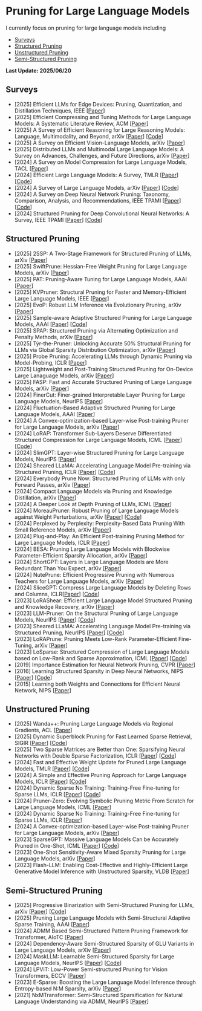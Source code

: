# Pruning for Large Language Models


I currently focus on pruning for large language models including
- [Surveys](#Surveys)
- [Structured Pruning](#Structured-Pruning)
- [Unstructured Pruning](#Unstructured-Pruning)
- [Semi-Structured Pruning](#SSemi-tructured-Pruning)
  
<strong> Last Update: 2025/06/20 </strong>




<a name="Surveys" />

## Surveys 
- [2025] Efficient LLMs for Edge Devices: Pruning, Quantization, and Distillation Techniques, IEEE [[Paper](https://ieeexplore.ieee.org/abstract/document/10968787)]
- [2025] Efficient Compressing and Tuning Methods for Large Language Models: A Systematic Literature Review, ACM  [[Paper](https://doi.org/10.1145/3728636)]
- [2025] A Survey of Efficient Reasoning for Large Reasoning Models: Language, Multimodality, and Beyond, arXiv [[Paper](https://arxiv.org/pdf/2503.21614)] [[Code](https://github.com/XiaoYee/Awesome_Efficient_LRM_Reasoning)]
- [2025] A Survey on Efficient Vision-Language Models, arXiv [[Paper](https://arxiv.org/abs/2504.09724)]
- [2025] Distributed LLMs and Multimodal Large Language Models: A Survey on Advances, Challenges, and Future Directions, arXiv [[Paper](https://arxiv.org/abs/2503.16585)]
- [2024] A Survey on Model Compression for Large Language Models, TACL [[Paper](https://direct.mit.edu/tacl/article/doi/10.1162/tacl_a_00704/125482)] 
- [2024] Efficient Large Language Models: A Survey, TMLR [[Paper](https://arxiv.org/abs/2312.03863)] [[Code](https://github.com/AIoT-MLSys-Lab/Efficient-LLMs-Survey)]
- [2024] A Survey of Large Language Models, arXiv [[Paper](https://arxiv.org/abs/2303.18223)] [[Code](https://github.com/RUCAIBox/LLMSurvey)]
- [2024] A Survey on Deep Neural Network Pruning: Taxonomy, Comparison, Analysis, and Recommendations, IEEE TPAMI [[Paper](https://ieeexplore.ieee.org/abstract/document/10643325)] [[Code](https://github.com/hrcheng1066/awesome-pruning)]
- [2024] Structured Pruning for Deep Convolutional Neural Networks: A Survey, IEEE TPAMI [[Paper](https://ieeexplore.ieee.org/abstract/document/10330640)] [[Code](https://github.com/he-y/Awesome-Pruning)]


 <a name="Structured-Pruning" />
 
## Structured Pruning
- [2025] 2SSP: A Two-Stage Framework for Structured Pruning of LLMs, arXiv [[Paper](https://arxiv.org/abs/2501.17771)] 
- [2025] SwiftPrune: Hessian-Free Weight Pruning for Large Language Models, arXiv [[Paper](https://arxiv.org/abs/2501.16376)] 
- [2025] PAT: Pruning-Aware Tuning for Large Language Models, AAAI [[Paper](https://ojs.aaai.org/index.php/AAAI/article/view/34649)] 
- [2025] KVPruner: Structural Pruning for Faster and Memory-Efficient Large Language Models, IEEE [[Paper](https://ieeexplore.ieee.org/abstract/document/10889000)] 
- [2025] EvoP: Robust LLM Inference via Evolutionary Pruning, arXiv [[Paper](https://arxiv.org/abs/2502.14910)] 
- [2025] Sample-aware Adaptive Structured Pruning for Large Language Models, AAAI [[Paper](https://ojs.aaai.org/index.php/AAAI/article/view/33973)] [[Code]( https://github.com/JunKong5/AdaPruner)]
- [2025] SPAP: Structured Pruning via Alternating Optimization and Penalty Methods, arXiv [[Paper](https://arxiv.org/abs/2505.03373)] 
- [2025] Týr-the-Pruner: Unlocking Accurate 50% Structural Pruning for LLMs via Global Sparsity Distribution Optimization, arXiv [[Paper](https://arxiv.org/abs/2503.09657)] 
- [2025] Probe Pruning: Accelerating LLMs through Dynamic Pruning via Model-Probing, ICLR [[Paper](https://arxiv.org/abs/2502.15618)]
- [2025] Lightweight and Post-Training Structured Pruning for On-Device Large Lanaguage Models, arXiv [[Paper](https://arxiv.org/abs/2501.15255)]
- [2025] FASP: Fast and Accurate Structured Pruning of Large Language Models, arXiv [[Paper](https://arxiv.org/abs/2501.09412)]
- [2024] FinerCut: Finer-grained Interpretable Layer Pruning for Large Language Models, NeurIPS [[Paper](https://openreview.net/forum?id=jrSWzgno4W)] 
- [2024] Fluctuation-Based Adaptive Structured Pruning for Large Language Models, AAAI [[Paper](https://ojs.aaai.org/index.php/AAAI/article/view/28960)]
- [2024] A Convex-optimization-based Layer-wise Post-training Pruner for Large Language Models, arXiv [[Paper](https://arxiv.org/abs/2408.03728)] 
- [2024] LoRAP: Transformer Sub-Layers Deserve Differentiated Structured Compression for Large Language Models, ICML [[Paper](https://arxiv.org/abs/2404.09695)] [[Code](https://github.com/lihuang258/LoRAP)]
- [2024] SlimGPT: Layer-wise Structured Pruning for Large Language Models, NeurIPS [[Paper](https://proceedings.neurips.cc/paper_files/paper/2024/hash/c1c44e46358e0fb94dc94ec495a7fb1a-Abstract-Conference.html)] 
- [2024] Sheared LLaMA: Accelerating Language Model Pre-training via Structured Pruning, ICLR [[Paper](https://openreview.net/forum?id=09iOdaeOzp)] [[Code](https://github.com/princeton-nlp/LLM-Shearing)]
- [2024] Everybody Prune Now: Structured Pruning of LLMs with only Forward Passes, arXiv [[Paper](https://arxiv.org/abs/2402.05406)] 
- [2024] Compact Language Models via Pruning and Knowledge Distillation, arXiv [[Paper](https://www.arxiv.org/abs/2407.14679)] 
- [2024] A Deeper Look at Depth Pruning of LLMs, ICML [[Paper](https://openreview.net/forum?id=9B7ayWclwN)]
- [2024] MoreauPruner: Robust Pruning of Large Language Models against Weight Perturbations, arXiv [[Paper](https://arxiv.org/abs/2406.07017)]  [[Code](https://github.com/usamec/double_sparse)]
- [2024] Perplexed by Perplexity: Perplexity-Based Data Pruning With Small Reference Models, arXiv [[Paper](https://arxiv.org/abs/2405.20541)] 
- [2024] Plug-and-Play: An Efficient Post-training Pruning Method for Large Language Models, ICLR [[Paper](https://openreview.net/forum?id=Tr0lPx9woF)] 
- [2024] BESA: Pruning Large Language Models with Blockwise Parameter-Efficient Sparsity Allocation, arXiv [[Paper](https://arxiv.org/abs/2402.16880)]
- [2024] ShortGPT: Layers in Large Language Models are More Redundant Than You Expect, arXiv [[Paper](https://arxiv.org/abs/2403.03853)] 
- [2024] NutePrune: Efficient Progressive Pruning with Numerous Teachers for Large Language Models, arXiv [[Paper](https://arxiv.org/abs/2402.09773)] 
- [2024] SliceGPT: Compress Large Language Models by Deleting Rows and Columns, ICLR[[Paper](https://arxiv.org/abs/2401.15024)] [[Code](https://github.com/microsoft/TransformerCompression?utm_source=catalyzex.com)]
- [2023] LoRAShear: Efficient Large Language Model Structured Pruning and Knowledge Recovery, arXiv [[Paper](https://arxiv.org/abs/2310.18356)]
- [2023] LLM-Pruner: On the Structural Pruning of Large Language Models, NeurIPS [[Paper](https://proceedings.neurips.cc/paper_files/paper/2023/hash/44956951349095f74492a5471128a7e0-Abstract-Conference.html)] [[Code](https://github.com/horseee/LLM-Pruner)]
- [2023] Sheared LLaMA: Accelerating Language Model Pre-training via Structured Pruning, NeurIPS [[Paper](https://arxiv.org/abs/2310.06694)] [[Code](https://github.com/princeton-nlp/LLM-Shearing)]
- [2023] LoRAPrune: Pruning Meets Low-Rank Parameter-Efficient Fine-Tuning, arXiv [[Paper](https://doi.org/10.48550/arXiv.2305.18403)]
- [2023] LoSparse: Structured Compression of Large Language Models based on Low-Rank and Sparse Approximation, ICML [[Paper](https://proceedings.mlr.press/v202/li23ap.html)] [[Code](https://github.com/yxli2123/LoSparse)]
- [2019] Importance Estimation for Neural Network Pruning, CVPR  [[Paper](https://openaccess.thecvf.com/content_CVPR_2019/html/Molchanov_Importance_Estimation_for_Neural_Network_Pruning_CVPR_2019_paper.html)]
- [2016] Learning Structured Sparsity in Deep Neural Networks, NIPS  [[Paper](https://proceedings.neurips.cc/paper_files/paper/2016/hash/41bfd20a38bb1b0bec75acf0845530a7-Abstract.html)] [[Code](https://github.com/wenwei202/caffe/tree/scnn)]
- [2015] Learning both Weights and Connections for Efficient Neural Network, NIPS  [[Paper](https://proceedings.neurips.cc/paper/2015/hash/ae0eb3eed39d2bcef4622b2499a05fe6-Abstract.html)]


<a name="Unstructured-Pruning" />

## Unstructured Pruning
- [2025] Wanda++: Pruning Large Language Models via Regional Gradients, ACL [[Paper](https://arxiv.org/abs/2503.04992)]
- [2025] Dynamic Superblock Pruning for Fast Learned Sparse Retrieval, SIGIR [[Paper](https://arxiv.org/abs/2504.17045)]  [[Code](https://github.com/thefxperson/hierarchical_pruning)]
- [2025] Two Sparse Matrices are Better than One: Sparsifying Neural Networks with Double Sparse Factorization, ICLR [[Paper](https://openreview.net/forum?id=DwiwOcK1B7)]  [[Code](https://github.com/usamec/double_sparse)]
- [2024] Fast and Effective Weight Update for Pruned Large Language Models, TMLR [[Paper](https://openreview.net/forum?id=1hcpXd9Jir)] [[Code](https://github.com/fmfi-compbio/admm-pruning)]
- [2024] A Simple and Effective Pruning Approach for Large Language Models, ICLR [[Paper](https://arxiv.org/abs/2306.11695)] [[Code](https://github.com/locuslab/wanda)]
- [2024] Dynamic Sparse No Training: Training-Free Fine-tuning for Sparse LLMs, ICLR [[Paper](https://openreview.net/forum?id=1ndDmZdT4g)]  [[Code](https://github.com/zyxxmu/DSnoT)]
- [2024] Pruner-Zero: Evolving Symbolic Pruning Metric From Scratch for Large Language Models, ICML [[Paper](https://openreview.net/forum?id=1tRLxQzdep)] 
- [2024] Dynamic Sparse No Training: Training-Free Fine-tuning for Sparse LLMs, ICLR [[Paper](https://arxiv.org/abs/2310.08915)] 
- [2024] A Convex-optimization-based Layer-wise Post-training Pruner for Large Language Models, arXiv [[Paper](https://arxiv.org/abs/2408.03728)]
- [2023] SparseGPT: Massive Language Models Can be Accurately Pruned in One-Shot, ICML [[Paper](https://arxiv.org/abs/2301.00774)] [[Code](https://github.com/IST-DASLab/sparsegpt)]
- [2023] One-Shot Sensitivity-Aware Mixed Sparsity Pruning for Large Language Models, arXiv [[Paper](https://arxiv.org/pdf/2310.09499v1.pdf)]
- [2023] Flash-LLM: Enabling Cost-Effective and Highly-Efficient Large Generative Model Inference with Unstructured Sparsity, VLDB [[Paper](https://dl.acm.org/doi/abs/10.14778/3626292.3626303)]


<a name="Semi-Structured-Pruning" />

## Semi-Structured Pruning
- [2025] Progressive Binarization with Semi-Structured Pruning for LLMs, arXiv [[Paper](https://arxiv.org/abs/2502.01705)] [[Code](https://github.com/XIANGLONGYAN/PBS2P)]
- [2025] Pruning Large Language Models with Semi-Structural Adaptive Sparse Training, AAAI [[Paper](https://ojs.aaai.org/index.php/AAAI/article/view/34592)]
- [2024] ADMM Based Semi-Structured Pattern Pruning Framework for Transformer, AIoTC [[Paper](https://ieeexplore.ieee.org/abstract/document/10748287)]
- [2024] Dependency-Aware Semi-Structured Sparsity of GLU Variants in Large Language Models, arXiv [[Paper](https://arxiv.org/abs/2405.01943)]
- [2024] MaskLLM: Learnable Semi-Structured Sparsity for Large Language Models, NeurIPS [[Paper](https://openreview.net/forum?id=Llu9nJal7b)]  [[Code](https://github.com/NVlabs/MaskLLM)]
- [2024] LPViT: Low-Power Semi-structured Pruning for Vision Transformers, ECCV [[Paper](https://link.springer.com/chapter/10.1007/978-3-031-73209-6_16)]
- [2023] E-Sparse: Boosting the Large Language Model Inference through Entropy-based N:M Sparsity, arXiv [[Paper](https://arxiv.org/abs/2310.15929)]
- [2021] NxMTransformer: Semi-Structured Sparsification for Natural Language Understanding via ADMM, NeurIPS [[Paper](https://proceedings.neurips.cc/paper/2021/hash/0e4f5cc9f4f3f7f1651a6b9f9214e5b1-Abstract.html)]

